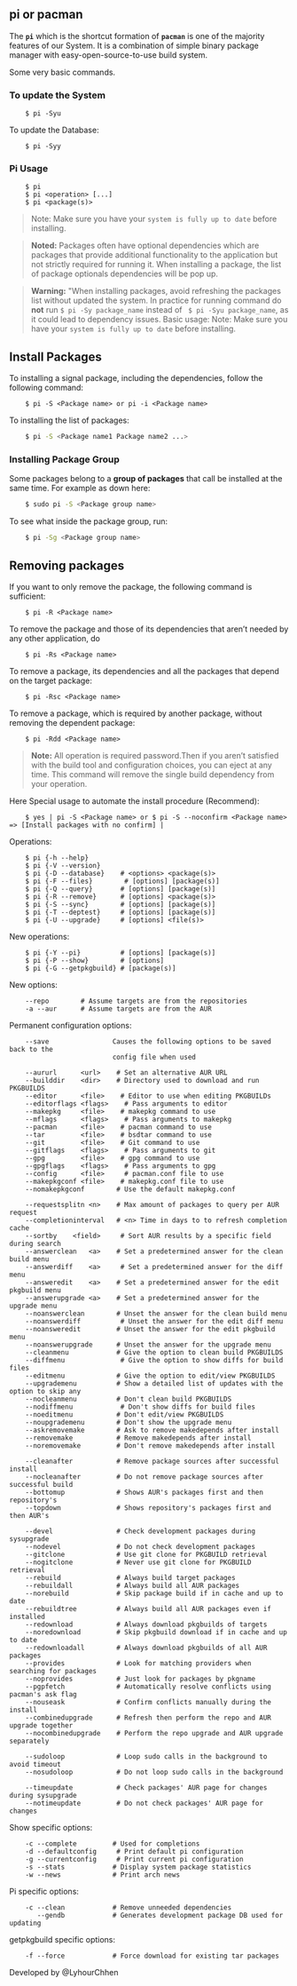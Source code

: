 ## pi or pacman 

The **`pi`** which is the shortcut formation of **`pacman`** is one of the majority features of our System. It is a combination of simple binary package manager with easy-open-source-to-use build system.

Some very basic commands.

### To update the System
```
    $ pi -Syu
```
To update the Database:
```
    $ pi -Syy
```

### Pi Usage
``` 
    $ pi
    $ pi <operation> [...]
    $ pi <package(s)>
```
> Note: Make sure you have your `system is fully up to date` before installing. 

> **Noted:** Packages often have optional dependencies which are packages that provide additional functionality to the application but not strictly required for running it. When installing a package, the list of package optionals dependencies will be pop up.

> **Warning:** "When installing packages, avoid refreshing the packages list without updated the system. In practice for running command  do **not** run ```$ pi -Sy package_name``` instead of ``` $ pi -Syu package_name```, as it could lead to dependency issues.
Basic usage:
> Note: Make sure you have your `system is fully up to date` before installing. 
## Install Packages
To installing a signal package, including the dependencies, follow the following command:
```  
    $ pi -S <Package name> or pi -i <Package name>
```
To installing the list of packages:
```sh
    $ pi -S <Package name1 Package name2 ...>
```
### Installing Package Group
Some packages belong to a **group of packages** that call be installed at the same time. For example as down here:
```sh
    $ sudo pi -S <Package group name>
```
To see what inside the package group, run:
```sh
    $ pi -Sg <Package group name>
```
## Removing packages
If you want to only remove the package, the following command is sufficient:
```    
    $ pi -R <Package name>
```
To remove the package and those of its dependencies that aren’t needed by any other application, do
```
    $ pi -Rs <Package name>
```
To remove a package, its dependencies and all the packages that depend on the target package:
```
    $ pi -Rsc <Package name>
```
To remove a package, which is required by another package, without removing the dependent package:
```
    $ pi -Rdd <Package name>
```
> **Note:** All operation is required password.Then if you aren’t satisfied with the build tool and configuration choices, you can eject at any time. This command will remove the single build dependency from your operation.

Here Special usage to automate the install procedure (Recommend):
```
	$ yes | pi -S <Package name> or $ pi -S --noconfirm <Package name> => [Install packages with no confirm] |	
```

Operations:

```text
    $ pi {-h --help}
    $ pi {-V --version}
    $ pi {-D --database}    # <options> <package(s)>
    $ pi {-F --files}        # [options] [package(s)]
    $ pi {-Q --query}       # [options] [package(s)]
    $ pi {-R --remove}      # [options] <package(s)>
    $ pi {-S --sync}        # [options] [package(s)]
    $ pi {-T --deptest}     # [options] [package(s)]
    $ pi {-U --upgrade}     # [options] <file(s)>
```

New operations:

```text
    $ pi {-Y --pi}          # [options] [package(s)]
    $ pi {-P --show}        # [options]
    $ pi {-G --getpkgbuild} # [package(s)]
```

New options:

```text
    --repo        # Assume targets are from the repositories
    -a --aur      # Assume targets are from the AUR
```

Permanent configuration options:

```text
    --save                Causes the following options to be saved back to the
                          config file when used

    --aururl      <url>    # Set an alternative AUR URL  
    --builddir    <dir>    # Directory used to download and run PKGBUILDS
    --editor      <file>    # Editor to use when editing PKGBUILDs
    --editorflags <flags>    # Pass arguments to editor
    --makepkg     <file>    # makepkg command to use  
    --mflags      <flags>    # Pass arguments to makepkg
    --pacman      <file>    # pacman command to use
    --tar         <file>    # bsdtar command to use
    --git         <file>    # Git command to use  
    --gitflags    <flags>    # Pass arguments to git
    --gpg         <file>    # gpg command to use  
    --gpgflags    <flags>    # Pass arguments to gpg
    --config      <file>     # pacman.conf file to use
    --makepkgconf <file>    # makepkg.conf file to use
    --nomakepkgconf        # Use the default makepkg.conf

    --requestsplitn <n>    # Max amount of packages to query per AUR request
    --completioninterval   # <n> Time in days to to refresh completion cache
    --sortby    <field>     # Sort AUR results by a specific field during search
    --answerclean   <a>    # Set a predetermined answer for the clean build menu
    --answerdiff    <a>     # Set a predetermined answer for the diff menu
    --answeredit    <a>    # Set a predetermined answer for the edit pkgbuild menu
    --answerupgrade <a>    # Set a predetermined answer for the upgrade menu
    --noanswerclean        # Unset the answer for the clean build menu
    --noanswerdiff          # Unset the answer for the edit diff menu
    --noansweredit         # Unset the answer for the edit pkgbuild menu
    --noanswerupgrade      # Unset the answer for the upgrade menu
    --cleanmenu            # Give the option to clean build PKGBUILDS
    --diffmenu              # Give the option to show diffs for build files
    --editmenu             # Give the option to edit/view PKGBUILDS
    --upgrademenu          # Show a detailed list of updates with the option to skip any
    --nocleanmenu          # Don't clean build PKGBUILDS
    --nodiffmenu            # Don't show diffs for build files
    --noeditmenu           # Don't edit/view PKGBUILDS
    --noupgrademenu        # Don't show the upgrade menu
    --askremovemake        # Ask to remove makedepends after install
    --removemake           # Remove makedepends after install
    --noremovemake         # Don't remove makedepends after install

    --cleanafter           # Remove package sources after successful install
    --nocleanafter         # Do not remove package sources after successful build
    --bottomup             # Shows AUR's packages first and then repository's
    --topdown              # Shows repository's packages first and then AUR's

    --devel                # Check development packages during sysupgrade
    --nodevel              # Do not check development packages
    --gitclone             # Use git clone for PKGBUILD retrieval
    --nogitclone           # Never use git clone for PKGBUILD retrieval
    --rebuild              # Always build target packages
    --rebuildall           # Always build all AUR packages
    --norebuild            # Skip package build if in cache and up to date
    --rebuildtree          # Always build all AUR packages even if installed
    --redownload           # Always download pkgbuilds of targets
    --noredownload         # Skip pkgbuild download if in cache and up to date
    --redownloadall        # Always download pkgbuilds of all AUR packages
    --provides             # Look for matching providers when searching for packages
    --noprovides           # Just look for packages by pkgname
    --pgpfetch             # Automatically resolve conflicts using pacman's ask flag
    --nouseask             # Confirm conflicts manually during the install
    --combinedupgrade      # Refresh then perform the repo and AUR upgrade together
    --nocombinedupgrade    # Perform the repo upgrade and AUR upgrade separately

    --sudoloop             # Loop sudo calls in the background to avoid timeout
    --nosudoloop           # Do not loop sudo calls in the background

    --timeupdate           # Check packages' AUR page for changes during sysupgrade
    --notimeupdate         # Do not check packages' AUR page for changes
```

Show specific options:

```text
    -c --complete         # Used for completions
    -d --defaultconfig     # Print default pi configuration
    -g --currentconfig     # Print current pi configuration
    -s --stats            # Display system package statistics
    -w --news             # Print arch news
```

Pi specific options:

```text
    -c --clean            # Remove unneeded dependencies
       --gendb            # Generates development package DB used for updating
```

getpkgbuild specific options:

```text
    -f --force            # Force download for existing tar packages
```

Developed by @LyhourChhen
